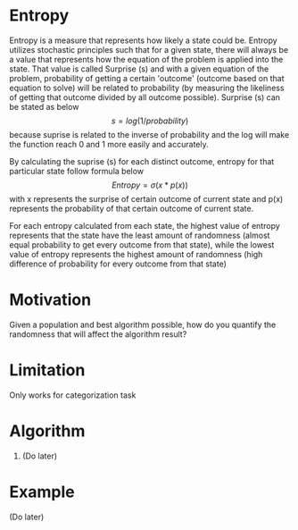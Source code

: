 # Entropy
Entropy is a measure that represents how likely a state could be. Entropy utilizes stochastic principles such that
for a given state, there will always be a value that represents how the equation of the problem is applied 
into the state. That value is called Surprise (s) and with a given equation of the problem, probability of getting
a certain 'outcome' (outcome based on that equation to solve) will be related to probability (by measuring the likeliness
of getting that outcome divided by all outcome possible). Surprise (s) can be stated as below
$$ s = log (1 / probability) $$
because suprise is related to the inverse of probability and the log will make the function reach 0 and 1 more easily 
and accurately.  

By calculating the suprise (s) for each distinct outcome, entropy for that particular state follow formula below
$$ Entropy = \sigma(x * p(x)) $$
with x represents the surprise of certain outcome of current state and p(x) represents the probability of that certain
outcome of current state.  
  
For each entropy calculated from each state, the highest value of entropy represents that the state have the least amount
of randomness (almost equal probability to get every outcome from that state), while the lowest value of entropy 
represents the highest amount of randomness (high difference of probability for every outcome from that state)

# Motivation
Given a population and best algorithm possible, how do you quantify the randomness that will affect the algorithm result?

# Limitation
Only works for categorization task

# Algorithm
1. (Do later)

# Example
(Do later)
